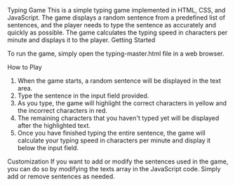 Typing Game
This is a simple typing game implemented in HTML, CSS, and JavaScript. The game displays a random sentence from a predefined list of sentences, and the player needs to type the sentence as accurately and quickly as possible. The game calculates the typing speed in characters per minute and displays it to the player.
Getting Started

To run the game, simply open the typing-master.html file in a web browser.

How to Play
1. When the game starts, a random sentence will be displayed in the text area.
2. Type the sentence in the input field provided.
3. As you type, the game will highlight the correct characters in yellow and the incorrect characters in red.
4. The remaining characters that you haven't typed yet will be displayed after the highlighted text.
5. Once you have finished typing the entire sentence, the game will calculate your typing speed in characters per minute and display it below the input field.

Customization
If you want to add or modify the sentences used in the game, you can do so by modifying the texts array in the JavaScript code. Simply add or remove sentences as needed.
